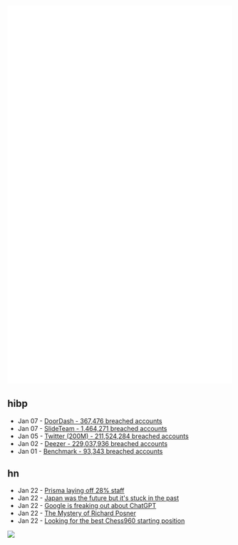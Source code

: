 ![Metrics](https://raw.githubusercontent.com/phixion/phixion/master/metrics.svg)

## hibp

<!--
for https://github.com/phixion/phixion/blob/main/.github/workflows/feeds.yml
-->
<!--START_SECTION:haveibeenpwnd-->
- Jan 07 - [DoorDash - 367,476 breached accounts](https://haveibeenpwned.com/PwnedWebsites#DoorDash)
- Jan 07 - [SlideTeam - 1,464,271 breached accounts](https://haveibeenpwned.com/PwnedWebsites#SlideTeam)
- Jan 05 - [Twitter (200M) - 211,524,284 breached accounts](https://haveibeenpwned.com/PwnedWebsites#Twitter200M)
- Jan 02 - [Deezer - 229,037,936 breached accounts](https://haveibeenpwned.com/PwnedWebsites#Deezer)
- Jan 01 - [Benchmark - 93,343 breached accounts](https://haveibeenpwned.com/PwnedWebsites#Benchmark)
<!--END_SECTION:haveibeenpwnd-->

## hn

<!--
for https://github.com/phixion/phixion/blob/main/.github/workflows/feeds.yml
-->
<!--START_SECTION:hn-->
- Jan 22 - [Prisma laying off 28% staff](https://www.prisma.io/blog/restructure-announcement-1a9ek279du8j)
- Jan 22 - [Japan was the future but it's stuck in the past](https://www.bbc.com/news/world-asia-63830490)
- Jan 22 - [Google is freaking out about ChatGPT](https://www.theverge.com/2023/1/20/23563851/google-search-ai-chatbot-demo-chatgpt)
- Jan 22 - [The Mystery of Richard Posner](https://lawliberty.org/features/the-mystery-of-richard-posner/)
- Jan 22 - [Looking for the best Chess960 starting position](https://www.amolas.dev/blog/chess-960-initial-position/)
<!--END_SECTION:hn-->

<!--
for https://yhype.me
-->
![](https://hit.yhype.me/github/profile?user_id=13013670)
